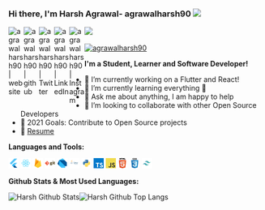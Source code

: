 ### Hi there, I'm Harsh Agrawal- agrawalharsh90 <img src="https://media.giphy.com/media/hvRJCLFzcasrR4ia7z/giphy.gif" width="25px">

[<img align="left" alt="agrawalharsh90 | website" width="30px" src="https://i.imgur.com/oSRh6zH.png" />][website]
[<img align="left" alt="agrawalharsh90 | github" width="30px" src="https://img.icons8.com/fluent/2x/github.png" />][github]
[<img align="left" alt="agrawalharsh90 | Twitter" width="30px" src="https://img.icons8.com/fluent/2x/twitter.png" />][twitter]
[<img align="left" alt="agrawalharsh90 | LinkedIn" width="30px" src="https://img.icons8.com/fluent/2x/linkedin.png" />][linkedin]
[<img align="left" alt="agrawalharsh90 | Instagram" width="30px" src="https://img.icons8.com/fluent/2x/instagram-new.png" />][instagram]
![](https://visitor-badge.glitch.me/badge?page_id=agrawalharsh90.agrawalharsh90)

[website]: http://agrawalharsh90.com/
[github]: https://github.com/agrawalharsh90/
[linkedin]: https://www.linkedin.com/in/agrawalharsh90/
[instagram]: https://www.instagram.com/agrawalharsh90/
[twitter]: https://twitter.com/agrawalharsh90

[<img alt="agrawalharsh90" width="25%" src="https://i.imgur.com/NfiliHY.gif" />][agrawalharsh90]

[agrawalharsh90]: http://agrawalharsh90.com/


**I'm a Student, Learner and Software Developer!**

- 🔭 I’m currently working on a Flutter and React!
- 🌱 I’m currently learning everything 🤣
- 💬 Ask me about anything, I am happy to help
- 👯 I’m looking to collaborate with other Open Source Developers
- 🥅 2021 Goals: Contribute to Open Source projects
- 📝 [Resume][resume]

[resume]: https://drive.google.com/file/d/1i2MIoGg1wYEeorkE4SIf1D8ZpfLAnY9b/view?usp=sharing

**Languages and Tools:**

<code><img height="20" src="https://raw.githubusercontent.com/github/explore/80688e429a7d4ef2fca1e82350fe8e3517d3494d/topics/flutter/flutter.png"  title="Flutter"></code>
<code><img height="20" src="https://raw.githubusercontent.com/github/explore/80688e429a7d4ef2fca1e82350fe8e3517d3494d/topics/react/react.png"  title="ReactJs"></code>
<code><img height="20" src="https://raw.githubusercontent.com/github/explore/80688e429a7d4ef2fca1e82350fe8e3517d3494d/topics/firebase/firebase.png"  title="Firebase"></code>
<code><img height="20" src="https://raw.githubusercontent.com/github/explore/80688e429a7d4ef2fca1e82350fe8e3517d3494d/topics/git/git.png"  title="Git"></code>
<code><img height="20" src="https://raw.githubusercontent.com/github/explore/80688e429a7d4ef2fca1e82350fe8e3517d3494d/topics/dart/dart.png" title="Dart"></code>
<code><img height="20" src="https://raw.githubusercontent.com/github/explore/80688e429a7d4ef2fca1e82350fe8e3517d3494d/topics/java/java.png" title="Java"></code>
<code><img height="20" src="https://raw.githubusercontent.com/github/explore/80688e429a7d4ef2fca1e82350fe8e3517d3494d/topics/python/python.png" title="Python"></code>
<code><img height="20" src="https://raw.githubusercontent.com/github/explore/80688e429a7d4ef2fca1e82350fe8e3517d3494d/topics/typescript/typescript.png" title="TypeScript"></code>
<code><img height="20" src="https://raw.githubusercontent.com/github/explore/80688e429a7d4ef2fca1e82350fe8e3517d3494d/topics/javascript/javascript.png" title="JavaScript"></code>
<code><img height="20" src="https://raw.githubusercontent.com/github/explore/80688e429a7d4ef2fca1e82350fe8e3517d3494d/topics/html/html.png" title="HTML"></code>
<code><img height="20" src="https://raw.githubusercontent.com/github/explore/80688e429a7d4ef2fca1e82350fe8e3517d3494d/topics/css/css.png" title="CSS"></code>
<code><img height="20" src="https://raw.githubusercontent.com/github/explore/80688e429a7d4ef2fca1e82350fe8e3517d3494d/topics/tailwind/tailwind.png"  title="Tailwind"></code>
  
**Github Stats & Most Used Languages:**

<img align="left" alt="Harsh Github Stats" src="https://github-readme-stats.vercel.app/api?username=agrawalharsh90&show_icons=true&hide_border=true&theme=radical&private=true&count_private=true/" />
<img align="left" alt="Harsh Github Top Langs" src="https://github-readme-stats.vercel.app/api/top-langs/?username=agrawalharsh90&layout=compact" />
